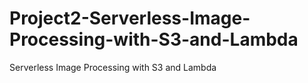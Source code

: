# Project2-Serverless-Image-Processing-with-S3-and-Lambda
Serverless Image Processing with S3 and Lambda

